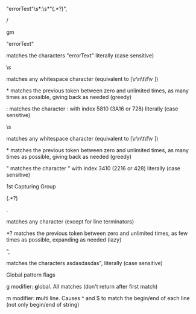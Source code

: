 
  
"errorText"\s*:\s*"(.*?)",

/

gm

"errorText"

matches the characters "errorText" literally (case sensitive)

\s

matches any whitespace character (equivalent to [\r\n\t\f\v ])

* matches the previous token between zero and unlimited times, as many times as possible, giving back as needed (greedy)

: matches the character : with index 5810 (3A16 or 728) literally (case sensitive)

\s

matches any whitespace character (equivalent to [\r\n\t\f\v ])

* matches the previous token between zero and unlimited times, as many times as possible, giving back as needed (greedy)

" matches the character " with index 3410 (2216 or 428) literally (case sensitive)

1st Capturing Group

(.*?)

.

matches any character (except for line terminators)

*? matches the previous token between zero and unlimited times, as few times as possible, expanding as needed (lazy)

",

matches the characters asdasdasdas", literally (case sensitive)

Global pattern flags

g modifier: **g**lobal. All matches (don't return after first match)

m modifier: **m**ulti line. Causes ^ and $ to match the begin/end of each line (not only begin/end of string)